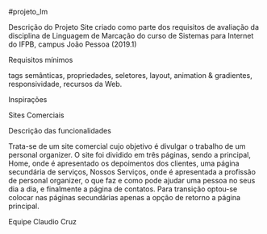#projeto_lm

Descrição do Projeto
Site criado como parte dos requisitos de avaliação da disciplina de Linguagem de Marcação do curso de Sistemas para Internet do IFPB, campus João Pessoa (2019.1)

Requisitos mínimos

tags semânticas, propriedades, seletores, layout, animation & gradientes, responsividade, recursos da Web.

Inspirações

Sites Comerciais

Descrição das funcionalidades

Trata-se de um site comercial cujo objetivo é divulgar o trabalho de um personal organizer. O site foi dividido em três páginas, sendo a principal, Home, onde é apresentado os depoimentos dos clientes, uma página secundária de serviços, Nossos Serviços, onde é apresentada a profissão de personal organizer, o que faz e como pode ajudar uma pessoa no seus dia a dia, e finalmente a página de contatos. Para transição optou-se colocar nas páginas secundárias apenas a opção de retorno a página principal.

Equipe
Claudio Cruz
